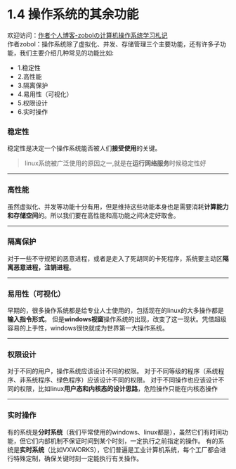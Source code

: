 # 1.4 操作系统的其余功能
欢迎访问：[作者个人博客-zobolの计算机操作系统学习札记](https://zobolblog.github.io/LearnOperatingSystem/Doc/01Summary/0004.html)   
作者zobol：操作系统除了虚拟化、并发、存储管理三个主要功能，还有许多子功能，我们主要介绍几种常见的功能比如:  
* 1.稳定性  
* 2.高性能  
* 3.隔离保护    
* 4.易用性（可视化）   
* 5.权限设计  
* 6.实时操作  


### 稳定性
稳定性是决定一个操作系统能否被人们**接受使用**的关键。
>linux系统被广泛使用的原因之一,就是在**运行网络服务**时候稳定性好

* * *

### 高性能
虽然虚拟化、并发等功能十分有用，但是维持这些功能本身也是需要消耗**计算能力和存储空间**的。所以我们要在高性能和高功能之间决定好取舍。

* * *

### 隔离保护
对于一些不守规矩的恶意进程，或者是走入了死胡同的卡死程序，系统要主动区**隔离恶意进程，注销进程**。

* * *

### 易用性（可视化）
早期的，很多操作系统都是给专业人士使用的，包括现在的linux的大多操作都是**输入指令形式**。
但是**windows视窗**操作系统的出现，改变了这一现状。凭借超级容易的上手性，windows很快就成为世界第一大操作系统。

* * *

### 权限设计
对于不同的用户，操作系统应该设计不同的权限。
对于不同等级的程序（系统程序、非系统程序、绿色程序）应该设计不同的权限。
对于不同操作也应该设计不同的权限，比如linux**用户态和内核态的设计思路**，危险操作只能在内核态操作

* * *

### 实时操作
有的系统是**分时系统**（我们平常使用的windows、linux都是），虽然它们有时间功能，但它们内部机制不保证时间到某个时刻，一定执行之前指定的操作。
有的系统是**实时系统**（比如VXWORKS），它们普遍是工业计算机系统，每个工厂都会进行特殊定制，确保关键时刻一定能执行有关操作。

